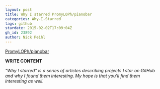 ```yaml
---
layout: post
title: Why I starred PromyLOPh/pianobar
categories: Why-I-Starred
tags: github
stardate: 2015-02-02T17:09:04Z
gh_id: 23892
author: Nick Peihl
---
```


[PromyLOPh/pianobar](star.repo.html_url)

**WRITE CONTENT**

*"Why I starred" is a series of articles describing projects I star on GitHub and why I found them interesting. My hope is that you'll find them interesting as well.*


